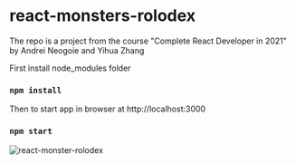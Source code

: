 # react-monsters-rolodex
The repo is a project from the course "Complete React Developer in 2021" by 
Andrei Neogoie and Yihua Zhang

First install node_modules folder
### `npm install`

Then to start app in browser at http://localhost:3000
### `npm start`

![react-monster-rolodex](https://user-images.githubusercontent.com/20928980/97992492-5b652a80-1da8-11eb-8391-21c0e88b77f2.gif)
